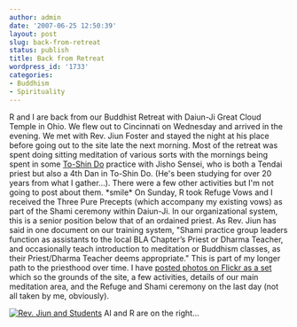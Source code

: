 ```yaml
---
author: admin
date: '2007-06-25 12:50:39'
layout: post
slug: back-from-retreat
status: publish
title: Back from Retreat
wordpress_id: '1733'
categories:
- Buddhism
- Spirituality
---
```


R and I are back from our Buddhist Retreat with Daiun-Ji Great Cloud
Temple in Ohio. We flew out to Cincinnati on Wednesday and arrived in
the evening. We met with Rev. Jiun Foster and stayed the night at his
place before going out to the site late the next morning. Most of the
retreat was spent doing sitting meditation of various sorts with the
mornings being spent in some [To-Shin
Do](http://en.wikipedia.org/wiki/To-Shin_Do) practice with Jisho Sensei,
who is both a Tendai priest but also a 4th Dan in To-Shin Do. (He's been
studying for over 20 years from what I gather...). There were a few
other activities but I'm not going to post about them. \*smile\* On
Sunday, R took Refuge Vows and I received the Three Pure Precepts (which
accompany my existing vows) as part of the Shami ceremony within
Daiun-Ji. In our organizational system, this is a senior position below
that of an ordained priest. As Rev. Jiun has said in one document on our
training system, "Shami practice group leaders function as assistants to
the local BLA Chapter’s Priest or Dharma Teacher, and occasionally teach
introduction to meditation or Buddhism classes, as their Priest/Dharma
Teacher deems appropriate." This is part of my longer path to the
priesthood over time. I have [posted photos on Flickr as a
set](http://www.flickr.com/photos/albill/sets/72157600475986681/) which
so the grounds of the site, a few activities, details of our main
meditation area, and the Refuge and Shami ceremony on the last day (not
all taken by me, obviously).

[![Rev. Jiun and
Students](http://farm2.static.flickr.com/1174/619593277_ed436cc06b.jpg)](http://www.flickr.com/photos/albill/619593277/)
Al and R are on the right...
